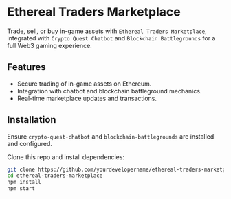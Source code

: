# Ethereal Traders Marketplace

Trade, sell, or buy in-game assets with `Ethereal Traders Marketplace`, integrated with `Crypto Quest Chatbot` and `Blockchain Battlegrounds` for a full Web3 gaming experience.

## Features

- Secure trading of in-game assets on Ethereum.
- Integration with chatbot and blockchain battleground mechanics.
- Real-time marketplace updates and transactions.

## Installation

Ensure `crypto-quest-chatbot` and `blockchain-battlegrounds` are installed and configured.

Clone this repo and install dependencies:

```bash
git clone https://github.com/yourdevelopername/ethereal-traders-marketplace.git
cd ethereal-traders-marketplace
npm install
npm start